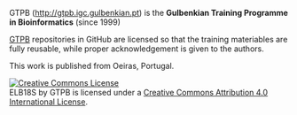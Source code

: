 GTPB (http://gtpb.igc.gulbenkian.pt) is the **Gulbenkian Training Programme in Bioinformatics** (since 1999)

[GTPB](https://github.com/GTPB) repositories in GitHub are licensed so that the training materiables are fully reusable, while proper acknowledgement is given to the authors.

This work is published from Oeiras, Portugal.

<a rel="license" href="http://creativecommons.org/licenses/by/4.0/"><img alt="Creative Commons License" style="border-width:0" src="https://i.creativecommons.org/l/by/4.0/88x31.png" /></a><br /><span xmlns:dct="http://purl.org/dc/terms/" property="dct:title">ELB18S</span> by <span xmlns:cc="http://creativecommons.org/ns#" property="cc:attributionName">GTPB</span> is licensed under a <a rel="license" href="http://creativecommons.org/licenses/by/4.0/">Creative Commons Attribution 4.0 International License</a>.
